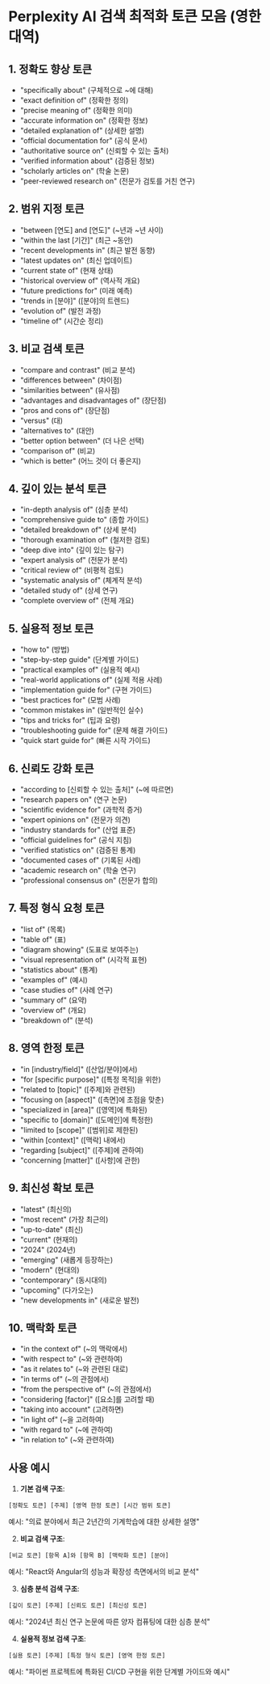 # Perplexity AI 검색 최적화 토큰 모음 (영한 대역)

## 1. 정확도 향상 토큰
- "specifically about" (구체적으로 ~에 대해)
- "exact definition of" (정확한 정의)
- "precise meaning of" (정확한 의미)
- "accurate information on" (정확한 정보)
- "detailed explanation of" (상세한 설명)
- "official documentation for" (공식 문서)
- "authoritative source on" (신뢰할 수 있는 출처)
- "verified information about" (검증된 정보)
- "scholarly articles on" (학술 논문)
- "peer-reviewed research on" (전문가 검토를 거친 연구)

## 2. 범위 지정 토큰
- "between [연도] and [연도]" (~년과 ~년 사이)
- "within the last [기간]" (최근 ~동안)
- "recent developments in" (최근 발전 동향)
- "latest updates on" (최신 업데이트)
- "current state of" (현재 상태)
- "historical overview of" (역사적 개요)
- "future predictions for" (미래 예측)
- "trends in [분야]" ([분야]의 트렌드)
- "evolution of" (발전 과정)
- "timeline of" (시간순 정리)

## 3. 비교 검색 토큰
- "compare and contrast" (비교 분석)
- "differences between" (차이점)
- "similarities between" (유사점)
- "advantages and disadvantages of" (장단점)
- "pros and cons of" (장단점)
- "versus" (대)
- "alternatives to" (대안)
- "better option between" (더 나은 선택)
- "comparison of" (비교)
- "which is better" (어느 것이 더 좋은지)

## 4. 깊이 있는 분석 토큰
- "in-depth analysis of" (심층 분석)
- "comprehensive guide to" (종합 가이드)
- "detailed breakdown of" (상세 분석)
- "thorough examination of" (철저한 검토)
- "deep dive into" (깊이 있는 탐구)
- "expert analysis of" (전문가 분석)
- "critical review of" (비평적 검토)
- "systematic analysis of" (체계적 분석)
- "detailed study of" (상세 연구)
- "complete overview of" (전체 개요)

## 5. 실용적 정보 토큰
- "how to" (방법)
- "step-by-step guide" (단계별 가이드)
- "practical examples of" (실용적 예시)
- "real-world applications of" (실제 적용 사례)
- "implementation guide for" (구현 가이드)
- "best practices for" (모범 사례)
- "common mistakes in" (일반적인 실수)
- "tips and tricks for" (팁과 요령)
- "troubleshooting guide for" (문제 해결 가이드)
- "quick start guide for" (빠른 시작 가이드)

## 6. 신뢰도 강화 토큰
- "according to [신뢰할 수 있는 출처]" (~에 따르면)
- "research papers on" (연구 논문)
- "scientific evidence for" (과학적 증거)
- "expert opinions on" (전문가 의견)
- "industry standards for" (산업 표준)
- "official guidelines for" (공식 지침)
- "verified statistics on" (검증된 통계)
- "documented cases of" (기록된 사례)
- "academic research on" (학술 연구)
- "professional consensus on" (전문가 합의)

## 7. 특정 형식 요청 토큰
- "list of" (목록)
- "table of" (표)
- "diagram showing" (도표로 보여주는)
- "visual representation of" (시각적 표현)
- "statistics about" (통계)
- "examples of" (예시)
- "case studies of" (사례 연구)
- "summary of" (요약)
- "overview of" (개요)
- "breakdown of" (분석)

## 8. 영역 한정 토큰
- "in [industry/field]" ([산업/분야]에서)
- "for [specific purpose]" ([특정 목적]을 위한)
- "related to [topic]" ([주제]와 관련된)
- "focusing on [aspect]" ([측면]에 초점을 맞춘)
- "specialized in [area]" ([영역]에 특화된)
- "specific to [domain]" ([도메인]에 특정한)
- "limited to [scope]" ([범위]로 제한된)
- "within [context]" ([맥락] 내에서)
- "regarding [subject]" ([주제]에 관하여)
- "concerning [matter]" ([사항]에 관한)

## 9. 최신성 확보 토큰
- "latest" (최신의)
- "most recent" (가장 최근의)
- "up-to-date" (최신)
- "current" (현재의)
- "2024" (2024년)
- "emerging" (새롭게 등장하는)
- "modern" (현대의)
- "contemporary" (동시대의)
- "upcoming" (다가오는)
- "new developments in" (새로운 발전)

## 10. 맥락화 토큰
- "in the context of" (~의 맥락에서)
- "with respect to" (~와 관련하여)
- "as it relates to" (~와 관련된 대로)
- "in terms of" (~의 관점에서)
- "from the perspective of" (~의 관점에서)
- "considering [factor]" ([요소]를 고려할 때)
- "taking into account" (고려하면)
- "in light of" (~을 고려하여)
- "with regard to" (~에 관하여)
- "in relation to" (~와 관련하여)

## 사용 예시

1. **기본 검색 구조**:
```
[정확도 토큰] [주제] [영역 한정 토큰] [시간 범위 토큰]
```
예시: "의료 분야에서 최근 2년간의 기계학습에 대한 상세한 설명"

2. **비교 검색 구조**:
```
[비교 토큰] [항목 A]와 [항목 B] [맥락화 토큰] [분야]
```
예시: "React와 Angular의 성능과 확장성 측면에서의 비교 분석"

3. **심층 분석 검색 구조**:
```
[깊이 토큰] [주제] [신뢰도 토큰] [최신성 토큰]
```
예시: "2024년 최신 연구 논문에 따른 양자 컴퓨팅에 대한 심층 분석"

4. **실용적 정보 검색 구조**:
```
[실용 토큰] [주제] [특정 형식 토큰] [영역 한정 토큰]
```
예시: "파이썬 프로젝트에 특화된 CI/CD 구현을 위한 단계별 가이드와 예시"